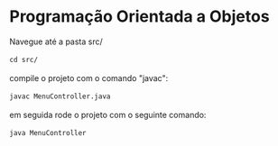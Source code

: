 # Programação Orientada a Objetos

Navegue até a pasta src/ <br> <br>
`cd src/` <br> <br>
compile o projeto com o comando "javac": <br> <br>
`javac MenuController.java` <br> <br>
em seguida rode o projeto com o seguinte comando: <br> <br>
`java MenuController`

